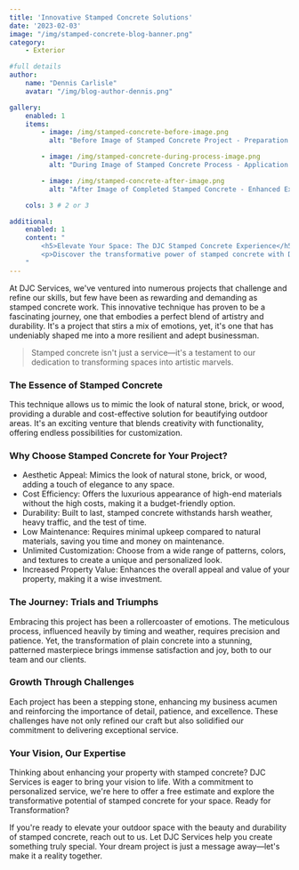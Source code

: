 ```yaml
---
title: 'Innovative Stamped Concrete Solutions'
date: '2023-02-03'
image: "/img/stamped-concrete-blog-banner.png"
category:
    - Exterior

#full details
author:
    name: "Dennis Carlisle"
    avatar: "/img/blog-author-dennis.png"

gallery:
    enabled: 1
    items:
        - image: /img/stamped-concrete-before-image.png
          alt: "Before Image of Stamped Concrete Project - Preparation Stage"

        - image: /img/stamped-concrete-during-process-image.png
          alt: "During Image of Stamped Concrete Process - Application Techniques"

        - image: /img/stamped-concrete-after-image.png
          alt: "After Image of Completed Stamped Concrete - Enhanced Exterior Beauty"

    cols: 3 # 2 or 3

additional:
    enabled: 1
    content: "
        <h5>Elevate Your Space: The DJC Stamped Concrete Experience</h5>
        <p>Discover the transformative power of stamped concrete with DJC Services in our latest article. Dive into the journey of mastering this intricate craft, from the challenges that shaped our expertise to the satisfaction of bringing our clients' visions to life. Learn about the endless design possibilities stamped concrete offers for your outdoor spaces. Ready for a makeover? Contact DJC Services for a free estimate and start your transformation today.</p>
    "
---
```


At DJC Services, we've ventured into numerous projects that challenge and refine our skills, but few have been as rewarding and demanding as stamped concrete work. This innovative technique has proven to be a fascinating journey, one that embodies a perfect blend of artistry and durability. It's a project that stirs a mix of emotions, yet, it's one that has undeniably shaped me into a more resilient and adept businessman.

> Stamped concrete isn't just a service—it's a testament to our dedication to transforming spaces into artistic marvels.

### The Essence of Stamped Concrete

This technique allows us to mimic the look of natural stone, brick, or wood, providing a durable and cost-effective solution for beautifying outdoor areas. It's an exciting venture that blends creativity with functionality, offering endless possibilities for customization.

### Why Choose Stamped Concrete for Your Project?

- Aesthetic Appeal: Mimics the look of natural stone, brick, or wood, adding a touch of elegance to any space.
- Cost Efficiency: Offers the luxurious appearance of high-end materials without the high costs, making it a budget-friendly option.
- Durability: Built to last, stamped concrete withstands harsh weather, heavy traffic, and the test of time.
- Low Maintenance: Requires minimal upkeep compared to natural materials, saving you time and money on maintenance.
- Unlimited Customization: Choose from a wide range of patterns, colors, and textures to create a unique and personalized look.
- Increased Property Value: Enhances the overall appeal and value of your property, making it a wise investment.

### The Journey: Trials and Triumphs

Embracing this project has been a rollercoaster of emotions. The meticulous process, influenced heavily by timing and weather, requires precision and patience. Yet, the transformation of plain concrete into a stunning, patterned masterpiece brings immense satisfaction and joy, both to our team and our clients.

### Growth Through Challenges

Each project has been a stepping stone, enhancing my business acumen and reinforcing the importance of detail, patience, and excellence. These challenges have not only refined our craft but also solidified our commitment to delivering exceptional service.

### Your Vision, Our Expertise

Thinking about enhancing your property with stamped concrete? DJC Services is eager to bring your vision to life. With a commitment to personalized service, we're here to offer a free estimate and explore the transformative potential of stamped concrete for your space.
Ready for Transformation?

If you're ready to elevate your outdoor space with the beauty and durability of stamped concrete, reach out to us. Let DJC Services help you create something truly special. Your dream project is just a message away—let's make it a reality together.